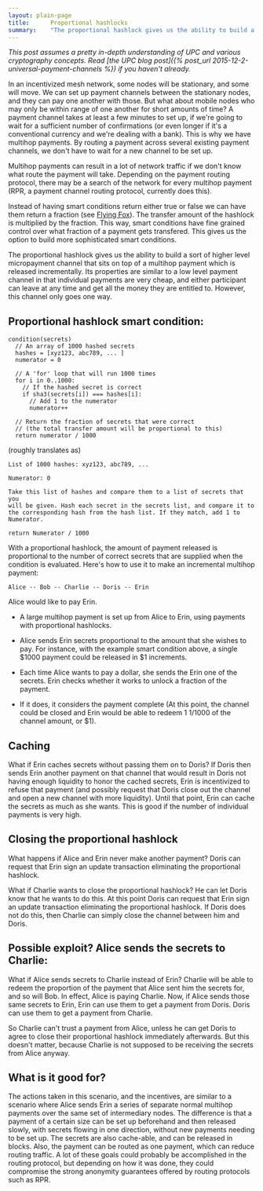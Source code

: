```yaml
---
layout: plain-page
title:      Proportional hashlocks
summary:    "The proportional hashlock gives us the ability to build a sort of higher level micropayment channel that sits on top of a multihop payment which is released incrementally."
---
```


*This post assumes a pretty in-depth understanding of UPC and various cryptography concepts. Read [the UPC blog post]({% post_url 2015-12-2-universal-payment-channels %}) if you haven't already.*

In an incentivized mesh network, some nodes will be stationary, and some will move. We can set up payment channels between the stationary nodes, and they can pay one another with those. But what about mobile nodes who may only be within range of one another for short amounts of time? A payment channel takes at least a few minutes to set up, if we're going to wait for a sufficient number of confirmations (or even longer if it's a conventional currency and we're dealing with a bank). This is why we have multihop payments. By routing a payment across several existing payment channels, we don't have to wait for a new channel to be set up.

Multihop payments can result in a lot of network traffic if we don't know what route the payment will take. Depending on the payment routing protocol, there may be a search of the network for every multihop payment (RPR, a payment channel routing protocol, currently does this).

Instead of having smart conditions return either true or false we can have them return a fraction (see [Flying Fox](https://github.com/BumblebeeBat/FlyingFox)). The transfer amount of the hashlock is multiplied by the fraction. This way, smart conditions have fine grained control over what fraction of a payment gets transfered. This gives us the option to build more sophisticated smart conditions.

The proportional hashlock gives us the ability to build a sort of higher level micropayment channel that sits on top of a multihop payment which is released incrementally. Its properties are similar to a low level payment channel in that individual payments are very cheap, and either participant can leave at any time and get all the money they are entitled to. However, this channel only goes one way.

## Proportional hashlock smart condition:

    condition(secrets)
      // An array of 1000 hashed secrets
      hashes = [xyz123, abc789, ... ]
      numerator = 0

      // A 'for' loop that will run 1000 times
      for i in 0..1000:
        // If the hashed secret is correct
        if sha3(secrets[i]) === hashes[i]:
          // Add 1 to the numerator
          numerator++

      // Return the fraction of secrets that were correct
      // (the total transfer amount will be proportional to this)
      return numerator / 1000

(roughly translates as)

    List of 1000 hashes: xyz123, abc789, ...

    Numerator: 0

    Take this list of hashes and compare them to a list of secrets that you
    will be given. Hash each secret in the secrets list, and compare it to
    the corresponding hash from the hash list. If they match, add 1 to
    Numerator.

    return Numerator / 1000

With a proportional hashlock, the amount of payment released is proportional to the number of correct secrets that are supplied when the condition is evaluated. Here's how to use it to make an incremental multihop payment:

`Alice -- Bob -- Charlie -- Doris -- Erin`

Alice would like to pay Erin.

- A large multihop payment is set up from Alice to Erin, using payments with proportional hashlocks.

- Alice sends Erin secrets proportional to the amount that she wishes to pay. For instance, with the example smart condition above, a single $1000 payment could be released in $1 increments.

- Each time Alice wants to pay a dollar, she sends the Erin one of the secrets. Erin checks whether it works to unlock a fraction of the payment.

- If it does, it considers the payment complete (At this point, the channel could be closed and Erin would be able to redeem 1 1/1000 of the channel amount, or $1).

## Caching

What if Erin caches secrets without passing them on to Doris? If Doris then sends Erin another payment on that channel that would result in Doris not having enough liquidity to honor the cached secrets, Erin is incentivized to refuse that payment (and possibly request that Doris close out the channel and open a new channel with more liquidity). Until that point, Erin can cache the secrets as much as she wants. This is good if the number of individual payments is very high.

## Closing the proportional hashlock

What happens if Alice and Erin never make another payment? Doris can request that Erin sign an update transaction eliminating the proportional hashlock.

What if Charlie wants to close the proportional hashlock? He can let Doris know that he wants to do this. At this point Doris can request that Erin sign an update transaction eliminating the proportional hashlock. If Doris does not do this, then Charlie can simply close the channel between him and Doris.

## Possible exploit? Alice sends the secrets to Charlie:

What if Alice sends secrets to Charlie instead of Erin? Charlie will be able to redeem the proportion of the payment that Alice sent him the secrets for, and so will Bob. In effect, Alice is paying Charlie. Now, if Alice sends those same secrets to Erin, Erin can use them to get a payment from Doris. Doris can use them to get a payment from Charlie.

So Charlie can't trust a payment from Alice, unless he can get Doris to agree to close their proportional hashlock immediately afterwards. But this doesn't matter, because Charlie is not supposed to be receiving the secrets from Alice anyway.

## What is it good for?

The actions taken in this scenario, and the incentives, are similar to a scenario where Alice sends Erin a series of separate normal multihop payments over the same set of intermediary nodes. The difference is that a payment of a certain size can be set up beforehand and then released slowly, with secrets flowing in one direction, without new payments needing to be set up. The secrets are also cache-able, and can be released in blocks. Also, the payment can be routed as one payment, which can reduce routing traffic. A lot of these goals could probably be accomplished in the routing protocol, but depending on how it was done, they could compromise the strong anonymity guarantees offered by routing protocols such as RPR.


